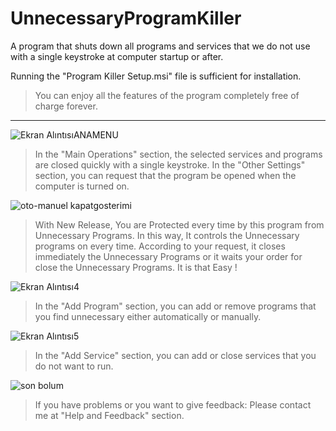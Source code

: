 # UnnecessaryProgramKiller
A program that shuts down all programs and services that we do not use with a single keystroke at computer startup or after.

Running the "Program Killer Setup.msi" file is sufficient for installation.

> You can enjoy all the features of the program completely free of charge forever.

-------------------------------------------------------------------------------------------------------

![Ekran AlıntısıANAMENU](https://user-images.githubusercontent.com/36541960/61123180-5e9a2000-a4ac-11e9-8af8-667f84ed03ca.PNG)
> In the "Main Operations" section, the selected services and programs are closed quickly with a single keystroke.
> In the "Other Settings" section, you can request that the program be opened when the computer is turned on.

![oto-manuel kapatgosterimi](https://user-images.githubusercontent.com/36541960/65151307-82d72780-da2e-11e9-96be-06730b273b74.PNG)
> With New Release, You are Protected every time by this program from Unnecessary Programs.
> In this way, It controls the Unnecessary programs on every time. According to your request, it closes immediately the Unnecessary Programs or it waits your order for close the Unnecessary Programs. It is that Easy !

![Ekran Alıntısı4](https://user-images.githubusercontent.com/36541960/61123184-5f32b680-a4ac-11e9-9284-db55906a1631.PNG)
> In the "Add Program" section, you can add or remove programs that you find unnecessary either automatically or manually.

![Ekran Alıntısı5](https://user-images.githubusercontent.com/36541960/61123175-5e018980-a4ac-11e9-8170-699d6b2b9e84.PNG)
> In the "Add Service" section, you can add or close services that you do not want to run. 

![son bolum](https://user-images.githubusercontent.com/36541960/65151420-bfa31e80-da2e-11e9-8ea1-7db31750f979.PNG)
> If you have problems or you want to give feedback: Please contact me at "Help and Feedback" section.
